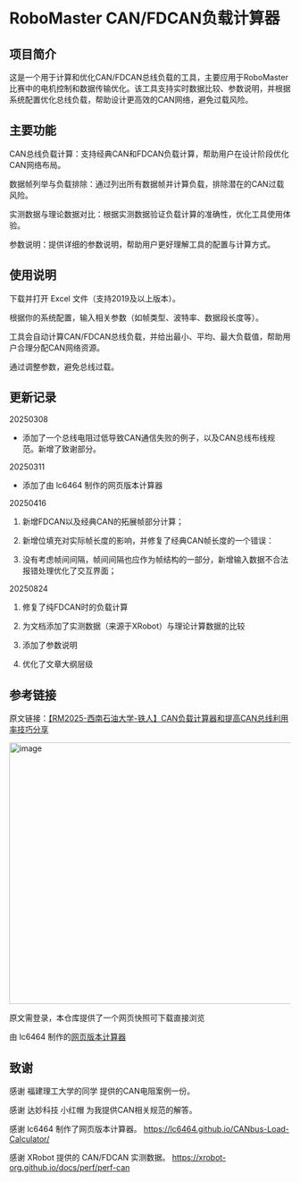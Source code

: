 # RoboMaster CAN/FDCAN负载计算器

## 项目简介

这是一个用于计算和优化CAN/FDCAN总线负载的工具，主要应用于RoboMaster比赛中的电机控制和数据传输优化。该工具支持实时数据比较、参数说明，并根据系统配置优化总线负载，帮助设计更高效的CAN网络，避免过载风险。

## 主要功能

CAN总线负载计算：支持经典CAN和FDCAN负载计算，帮助用户在设计阶段优化CAN网络布局。

数据帧列举与负载排除：通过列出所有数据帧并计算负载，排除潜在的CAN过载风险。

实测数据与理论数据对比：根据实测数据验证负载计算的准确性，优化工具使用体验。

参数说明：提供详细的参数说明，帮助用户更好理解工具的配置与计算方式。

## 使用说明

下载并打开 Excel 文件（支持2019及以上版本）。

根据你的系统配置，输入相关参数（如帧类型、波特率、数据段长度等）。

工具会自动计算CAN/FDCAN总线负载，并给出最小、平均、最大负载值，帮助用户合理分配CAN网络资源。

通过调整参数，避免总线过载。

## 更新记录

20250308

- 添加了一个总线电阻过低导致CAN通信失败的例子，以及CAN总线布线规范。新增了致谢部分。

20250311

- 添加了由 lc6464 制作的网页版本计算器

20250416

1. 新增FDCAN以及经典CAN的拓展帧部分计算；

2. 新增位填充对实际帧长度的影响，并修复了经典CAN帧长度的一个错误：

3. 没有考虑帧间间隔，帧间间隔也应作为帧结构的一部分，新增输入数据不合法报错处理优化了交互界面；

20250824

1. 修复了纯FDCAN时的负载计算

2. 为文档添加了实测数据（来源于XRobot）与理论计算数据的比较

3. 添加了参数说明

4. 优化了文章大纲层级

## 参考链接

原文链接：[【RM2025-西南石油大学-铁人】CAN负载计算器和提高CAN总线利用率技巧分享](https://bbs.robomaster.com/article/557395?source=8)

<img width="1713" height="468" alt="image" src="https://github.com/user-attachments/assets/e0ca7674-4014-4044-846a-fa8e6a22551d" />

原文需登录，本仓库提供了一个网页快照可下载直接浏览

由 lc6464 制作的[网页版本计算器](https://lc6464.github.io/CANbus-Load-Calculator/)

## 致谢

感谢 福建理工大学的同学 提供的CAN电阻案例一份。

感谢 达妙科技 小红帽 为我提供CAN相关规范的解答。

感谢 lc6464 制作了网页版本计算器。 https://lc6464.github.io/CANbus-Load-Calculator/ 

感谢 XRobot 提供的 CAN/FDCAN 实测数据。 https://xrobot-org.github.io/docs/perf/perf-can 
